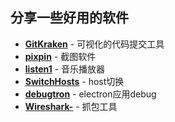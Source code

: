 
## 分享一些好用的软件
* [**GitKraken**](https://www.gitkraken.com/) - 可视化的代码提交工具
* [**pixpin**](https://pixpinapp.com/r) - 截图软件
* [**listen1**](http://listen1.ydqyxx.cn) - 音乐播放器
* [**SwitchHosts**](https://github.com/oldj/SwitchHosts) - host切换
* [**debugtron**](https://github.com/pd4d10/debugtron) - electron应用debug
* [**Wireshark-**](https://www.wireshark.org/) - 抓包工具
